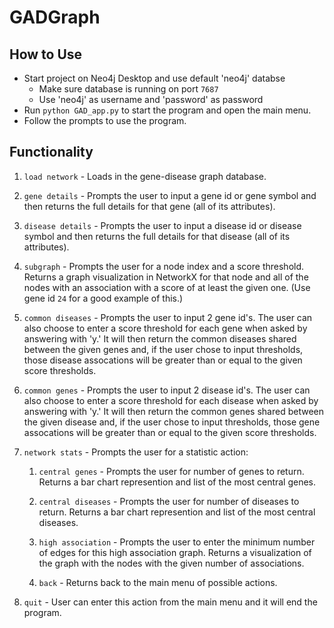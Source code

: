 # GADGraph

## How to Use

- Start project on Neo4j Desktop and use default 'neo4j' databse
  - Make sure database is running on port `7687`
  - Use 'neo4j' as username and 'password' as password
- Run `python GAD_app.py` to start the program and open the main menu.
- Follow the prompts to use the program.

## Functionality

1. `load network` - Loads in the gene-disease graph database.

2. `gene details` - Prompts the user to input a gene id or gene symbol and then returns the full details for that gene (all of its attributes).
  
3. `disease details` - Prompts the user to input a disease id or disease symbol and then returns the full details for that disease (all of its attributes).
  
4. `subgraph` - Prompts the user for a node index and a score threshold. Returns a graph visualization in NetworkX for that node and all of the nodes with an association with a score of at least the given one. (Use gene id `24` for a good example of this.)
  
5. `common diseases` - Prompts the user to input 2 gene id's. The user can also choose to enter a score threshold for each gene when asked by answering with 'y.' It will then return the common diseases shared between the given genes and, if the user chose to input thresholds, those disease assocations will be greater than or equal to the given score thresholds.
  
6. `common genes` - Prompts the user to input 2 disease id's. The user can also choose to enter a score threshold for each disease when asked by answering with 'y.' It will then return the common genes shared between the given disease and, if the user chose to input thresholds, those gene assocations will be greater than or equal to the given score thresholds.
  
7. `network stats` - Prompts the user for a statistic action:
    1. `central genes` - Prompts the user for number of genes to return. Returns a bar chart represention and list of the most central genes.
      
    2. `central diseases` - Prompts the user for number of diseases to return. Returns a bar chart represention and list of the most central diseases.
      
    3. `high association` - Prompts the user to enter the minimum number of edges for this high association graph. Returns a visualization of the graph with the nodes with the given number of associations.
      
    4. `back` - Returns back to the main menu of possible actions.
  
8.  `quit` - User can enter this action from the main menu and it will end the program.
